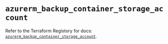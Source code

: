 # `azurerm_backup_container_storage_account`

Refer to the Terraform Registory for docs: [`azurerm_backup_container_storage_account`](https://registry.terraform.io/providers/hashicorp/azurerm/3.81.0/docs/resources/backup_container_storage_account).
